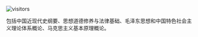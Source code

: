 ![visitors](https://visitor-badge.glitch.me/badge?page_id=rogerchenfz/XMU-Helper/tree/main/%E5%AD%A6%E4%B9%A0%E8%B5%84%E6%96%99/%E5%85%AC%E5%85%B1%E8%AF%BE)

包括中国近现代史纲要、思想道德修养与法律基础、毛泽东思想和中国特色社会主义理论体系概论、马克思主义基本原理概论。
